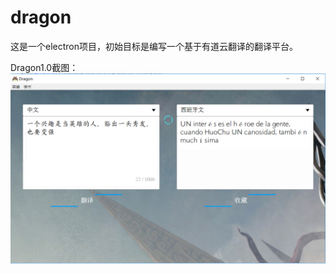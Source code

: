 # dragon
这是一个electron项目，初始目标是编写一个基于有道云翻译的翻译平台。

Dragon1.0截图：
![hi](https://github.com/forgetallthing/dragon/blob/master/ReadMeImg/930.png)
